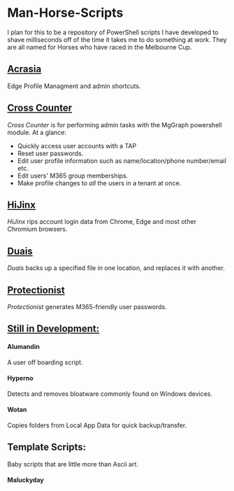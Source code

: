 # Man-Horse-Scripts
I plan for this to  be a repository of PowerShell scripts I have developed to shave milliseconds off of the time it takes me to do something at work.
They are all named for Horses who have raced in the Melbourne Cup.

## [Acrasia](./Acrasia/)
Edge Profile Managment and admin shortcuts.

## [Cross Counter](./CrossCounter/)
*Cross Counter* is for performing admin tasks with the MgGraph powershell module. 
At a glance:
 - Quickly access user accounts with a TAP
 - Reset user passwords.
 - Edit user profile information such as name/location/phone number/email etc.
 - Edit users' M365 group memberships.
 - Make profile changes to *all* the users in a tenant at once.

## [HiJinx](./HiJinx/)
*HiJinx* rips account login data from Chrome, Edge and most other Chromium browsers.

## [Duais](./Duais/)
*Duais* backs up a specified file in one location, and replaces it with another.

## [Protectionist](./Protectionist/)
*Protectionist* generates M365-friendly user passwords.

## [Still in Development:](./Dev/)

#### **Alumandin**
A user off boarding script.

#### **Hyperno**
Detects and removes bloatware commonly found on Windows devices.

#### **Wotan**
Copies folders from Local App Data for quick backup/transfer.

## Template Scripts:
Baby scripts that are little more than Ascii art.
#### **Maluckyday**
